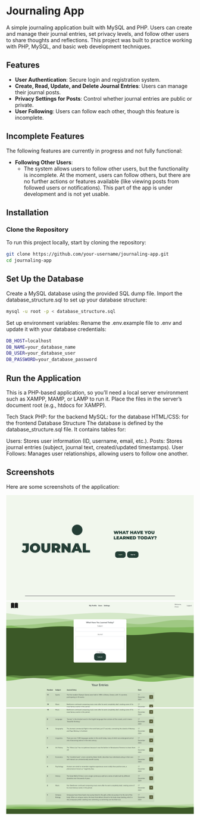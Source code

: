 # Journaling App

A simple journaling application built with MySQL and PHP. Users can create and manage their journal entries, set privacy levels, and follow other users to share thoughts and reflections. This project was built to practice working with PHP, MySQL, and basic web development techniques.

## Features
- **User Authentication**: Secure login and registration system.
- **Create, Read, Update, and Delete Journal Entries**: Users can manage their journal posts.
- **Privacy Settings for Posts**: Control whether journal entries are public or private.
- **User Following**: Users can follow each other, though this feature is incomplete.

## Incomplete Features
The following features are currently in progress and not fully functional:
- **Following Other Users**: 
  - The system allows users to follow other users, but the functionality is incomplete. At the moment, users can follow others, but there are no further actions or features available (like viewing posts from followed users or notifications). This part of the app is under development and is not yet usable.

## Installation

### Clone the Repository
To run this project locally, start by cloning the repository:

```bash
git clone https://github.com/your-username/journaling-app.git
cd journaling-app

```
## Set Up the Database

Create a MySQL database using the provided SQL dump file.
Import the database_structure.sql to set up your database structure:

```bash
mysql -u root -p < database_structure.sql
```

Set up environment variables:
Rename the .env.example file to .env and update it with your database credentials:
```bash
DB_HOST=localhost
DB_NAME=your_database_name
DB_USER=your_database_user
DB_PASSWORD=your_database_password
```

## Run the Application
This is a PHP-based application, so you’ll need a local server environment such as XAMPP, MAMP, or LAMP to run it.
Place the files in the server’s document root (e.g., htdocs for XAMPP).

Tech Stack
PHP: for the backend
MySQL: for the database
HTML/CSS: for the frontend
Database Structure
The database is defined by the database_structure.sql file. It contains tables for:

Users: Stores user information (ID, username, email, etc.).
Posts: Stores journal entries (subject, journal text, created/updated timestamps).
User Follows: Manages user relationships, allowing users to follow one another.

## Screenshots

Here are some screenshots of the application:

![Login Page](screenshots/Journal_1.png)
![Main Page](screenshots/Journal_2.png)
![Main Page](screenshots/Journal_3.png)

